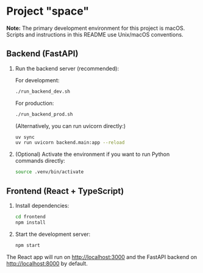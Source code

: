 # Project "space"

**Note:** The primary development environment for this project is macOS. Scripts and instructions in this README use Unix/macOS conventions.

## Backend (FastAPI)

1. Run the backend server (recommended):

   For development:

   ```sh
   ./run_backend_dev.sh
   ```

   For production:

   ```sh
   ./run_backend_prod.sh
   ```

   (Alternatively, you can run uvicorn directly:)

   ```sh
   uv sync
   uv run uvicorn backend.main:app --reload
   ```

2. (Optional) Activate the environment if you want to run Python commands directly:

   ```sh
   source .venv/bin/activate
   ```

## Frontend (React + TypeScript)

1. Install dependencies:

   ```sh
   cd frontend
   npm install
   ```

2. Start the development server:

   ```sh
   npm start
   ```

The React app will run on [http://localhost:3000](http://localhost:3000) and the FastAPI backend on [http://localhost:8000](http://localhost:8000) by default.
